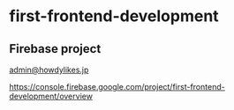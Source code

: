 # first-frontend-development

## Firebase project
admin@howdylikes.jp

https://console.firebase.google.com/project/first-frontend-development/overview
